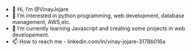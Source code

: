 - 👋 Hi, I’m @VinayJojare
- 👀 I’m interested in python programming, web development, database management, AWS,etc.
- 🌱 I’m currently learning Javascript and creating some projects in web developement.
- 📫 How to reach me  -  linkedin.com/in/vinay-jojare-3178b016a


